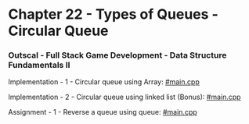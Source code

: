 # Chapter 22 - Types of Queues - Circular Queue

### Outscal - Full Stack Game Development - Data Structure Fundamentals II

Implementation - 1 - Circular queue using Array: [#main.cpp](https://replit.com/@developerswork/Implementation-1-Circular-queue-using-Array#main.cpp)

Implementation - 2 - Circular queue using linked list (Bonus): [#main.cpp](https://replit.com/@developerswork/Implementation-2-Circular-queue-using-linked-list-Bonus#main.cpp)

Assignment - 1 - Reverse a queue using queue: [#main.cpp](https://replit.com/@developerswork/Assignment-1-Reverse-a-queue-using-queue#main.cpp)
